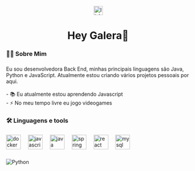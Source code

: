 <div align="center">
  <a href="https://www.linkedin.com/in/geovana-matias-comp/">
  <img src="https://img.shields.io/static/v1?message=LinkedIn&logo=linkedin&label=&color=0077B5&logoColor=white&labelColor=&style=for-the-badge" height="25" alt="linkedin logo"  />
  </a>
</div>

###

<h1 align="center">Hey Galera👋</h1>

###

<h3 align="left">👩‍💻  Sobre Mim</h3>

###

<p align="left">Eu sou desenvolvedora Back End, minhas principais linguagens são Java, Python e JavaScript. Atualmente estou criando vários projetos pessoais por aqui.<br><br>- 📚 Eu atualmente estou aprendendo  Javascript<br>- ⚡ No meu tempo livre eu jogo videogames</p>

###

<h3 align="left">🛠 Linguagens e tools</h3>

###

<div align="left">
  <img src="https://cdn.jsdelivr.net/gh/devicons/devicon/icons/docker/docker-plain-wordmark.svg" height="40" alt="docker logo"  />
  <img width="12" />
  <img src="https://cdn.jsdelivr.net/gh/devicons/devicon/icons/javascript/javascript-original.svg" height="40" alt="javascript logo"  />
  <img width="12" />
  <img src="https://cdn.jsdelivr.net/gh/devicons/devicon/icons/java/java-original.svg" height="40" alt="java logo"  />
  <img width="12" />
  <img src="https://cdn.jsdelivr.net/gh/devicons/devicon/icons/spring/spring-original.svg" height="40" alt="spring logo"  />
  <img width="12" />
  <img src="https://cdn.jsdelivr.net/gh/devicons/devicon/icons/react/react-original.svg" height="40" alt="react logo"  />
  <img width="12" />
  <img src="https://cdn.jsdelivr.net/gh/devicons/devicon/icons/mysql/mysql-original.svg" height="40" alt="mysql logo"  />

</div>
  
###
![Python](https://img.icons8.com/?size=40&id=13441&format=png&color=000000)
